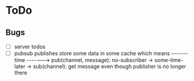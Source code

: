 # ToDo

## Bugs

- [ ] server todos
- [ ] pubsub publishes store some data in some cache which means
      ------- time ------->
      pub(channel, message): no-subscriber -> some-time-later -> sub(channel): get message even though publisher is no longer there
